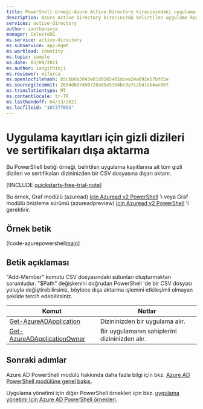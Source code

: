 ```yaml
---
title: PowerShell örneği-Azure Active Directory kiracısındaki uygulama kayıtları için gizli dizileri ve sertifikaları dışarı aktarın.
description: Azure Active Directory kiracınızda belirtilen uygulama kayıtlarına yönelik tüm gizli dizileri ve sertifikaları dışarı aktaran PowerShell örneği.
services: active-directory
author: iantheninja
manager: CelesteDG
ms.service: active-directory
ms.subservice: app-mgmt
ms.workload: identity
ms.topic: sample
ms.date: 03/09/2021
ms.author: iangithinji
ms.reviewer: mifarca
ms.openlocfilehash: b5cbb6b3843e81d9265405dcea24a092e57bf65e
ms.sourcegitcommit: 2654d8d7490720a05e5304bc9a7c2b41eb4ae007
ms.translationtype: MT
ms.contentlocale: tr-TR
ms.lasthandoff: 04/13/2021
ms.locfileid: "107377055"
---
```

# <a name="export-secrets-and-certificates-for-app-registrations"></a>Uygulama kayıtları için gizli dizileri ve sertifikaları dışa aktarma

Bu PowerShell betiği örneği, belirtilen uygulama kayıtlarına ait tüm gizli dizileri ve sertifikaları dizininizden bir CSV dosyasına dışarı aktarır.

[!INCLUDE [quickstarts-free-trial-note](../../../../includes/quickstarts-free-trial-note.md)]

Bu örnek, Graf modülü (azuread) [Için Azuread v2 PowerShell](/powershell/azure/active-directory/install-adv2) 'ı veya Graf modülü önizleme sürümü (azureadpreview) [Için Azuread v2 PowerShell](/powershell/azure/active-directory/install-adv2?view=azureadps-2.0-preview&preserve-view=true) 'i gerektirir.

## <a name="sample-script"></a>Örnek betik

[!code-azurepowershell[main](~/powershell_scripts/application-management/export-all-app-registrations-secrets-and-certs.ps1 "Exports all secrets and certificates for the specified app registrations in your directory.")]

## <a name="script-explanation"></a>Betik açıklaması

"Add-Member" komutu CSV dosyasındaki sütunları oluşturmaktan sorumludur.
"$Path" değişkenini doğrudan PowerShell 'de bir CSV dosyası yoluyla değiştirebilirsiniz, böylece dışa aktarma işlemini etkileşimli olmayan şekilde tercih edebilirsiniz.

| Komut | Notlar |
|---|---|
| [Get-AzureADApplication](/powershell/module/azuread/get-azureadapplication) | Dizininizden bir uygulama alır. |
| [Get-AzureADApplicationOwner](/powershell/module/azuread/Get-AzureADApplicationOwner) | Bir uygulamanın sahiplerini dizininizden alır. |

## <a name="next-steps"></a>Sonraki adımlar

Azure AD PowerShell modülü hakkında daha fazla bilgi için bkz. [Azure AD PowerShell modülüne genel bakış](/powershell/azure/active-directory/overview).

Uygulama yönetimi için diğer PowerShell örnekleri için bkz. [uygulama yönetimi Için Azure AD PowerShell örnekleri](../app-management-powershell-samples.md).
